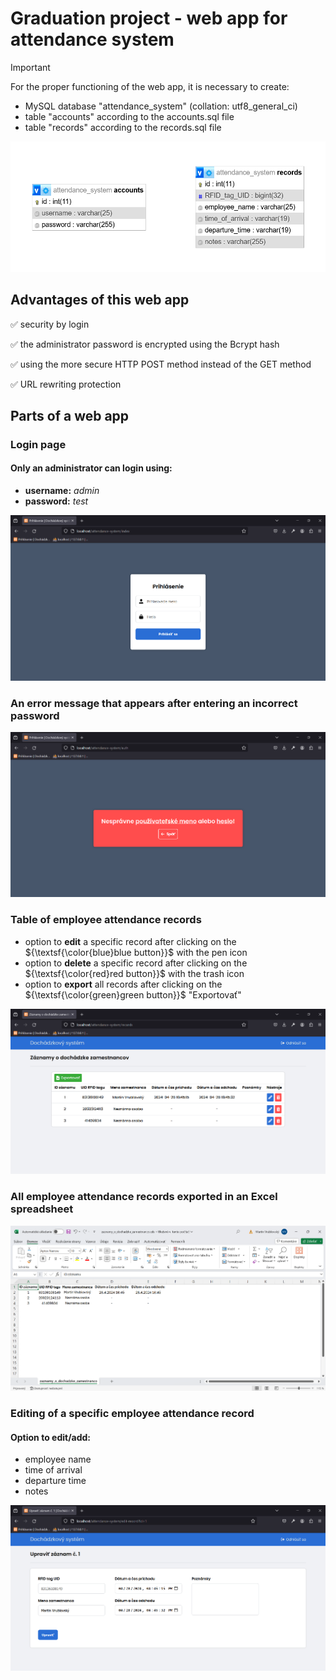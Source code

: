 # Graduation project - web app for attendance system

> [!IMPORTANT]
> For the proper functioning of the web app, it is necessary to create:
> * MySQL database "attendance_system" (collation: utf8_general_ci)
> * table "accounts" according to the accounts.sql file
> * table "records" according to the records.sql file
>
> ![alt text](https://github.com/martin-vrublovsky/attendance-system/blob/main/assets/img/Screenshot_1.png?raw=true)

## Advantages of this web app
:white_check_mark: security by login

:white_check_mark: the administrator password is encrypted using the Bcrypt hash

:white_check_mark: using the more secure HTTP POST method instead of the GET method

:white_check_mark: URL rewriting protection

## Parts of a web app

### Login page
#### Only an administrator can login using:
* **username:** _admin_
* **password:** _test_

![alt text](https://github.com/martin-vrublovsky/attendance-system/blob/main/assets/img/Screenshot_2.png?raw=true)

### An error message that appears after entering an incorrect password
![alt text](https://github.com/martin-vrublovsky/attendance-system/blob/main/assets/img/Screenshot_3.png?raw=true)

### Table of employee attendance records
* option to **edit** a specific record after clicking on the ${\textsf{\color{blue}blue button}}$ with the pen icon
* option to **delete** a specific record after clicking on the ${\textsf{\color{red}red button}}$ with the trash icon
* option to **export** all records after clicking on the ${\textsf{\color{green}green button}}$ "Exportovať"

![alt text](https://github.com/martin-vrublovsky/attendance-system/blob/main/assets/img/Screenshot_4.png?raw=true)

### All employee attendance records exported in an Excel spreadsheet
![alt text](https://github.com/martin-vrublovsky/attendance-system/blob/main/assets/img/Screenshot_5.png?raw=true)

### Editing of a specific employee attendance record
#### Option to edit/add:
* employee name
* time of arrival
* departure time
* notes

![alt text](https://github.com/martin-vrublovsky/attendance-system/blob/main/assets/img/Screenshot_6.png?raw=true)
